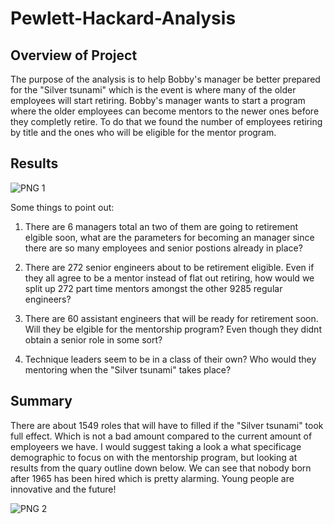 # Pewlett-Hackard-Analysis
## Overview of Project
The purpose of the analysis is to help Bobby's manager be better prepared for the "Silver tsunami" which is the 
event is where many of the older employees will start retiring. Bobby's manager wants to start a program where the
older employees can become mentors to the newer ones before they completly retire. To do that we found the number
of employees retiring by title and the ones who will be eligible for the mentor program. 

## Results
![PNG 1](https://user-images.githubusercontent.com/106290370/178913161-2c73e13b-ea9a-48b3-8d47-c9471d8e101c.PNG)

Some things to point out:
1. There are 6 managers total an two of them are going to retirement elgible soon, what are the parameters for becoming an manager
since there are so many employees and senior postions already in place?

2. There are 272 senior engineers about to be retirement eligible. Even if they all agree to be a mentor instead of flat out retiring,
how would we split up 272 part time mentors amongst the other 9285 regular engineers?

3. There are 60 assistant engineers that will be ready for retirement soon. Will they be elgible for the mentorship program? Even though
they didnt obtain a senior role in some sort?

4. Technique leaders seem to be in a class of their own? Who would they mentoring when the "Silver tsunami" takes place?

## Summary

There are about 1549 roles that will have to filled if the "Silver tsunami" took full effect. Which is not a bad amount compared to the current
amount of employeers we have. I would suggest taking a look a what specificage demographic to focus on with the mentorship program, but looking at 
results from the quary outline down below. We can see that nobody born after 1965 has been hired which is pretty alarming. Young people are
innovative and the future!

![PNG 2](https://user-images.githubusercontent.com/106290370/178914201-965670b0-7bbd-483e-9019-b7c424efef2a.PNG)
